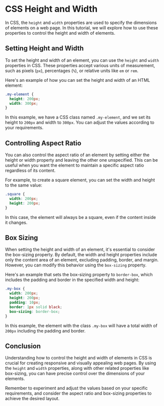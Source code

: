 # CSS Height and Width

In CSS, the `height` and `width` properties are used to specify the dimensions of elements on a web page. In this tutorial, we will explore how to use these properties to control the height and width of elements.

## Setting Height and Width

To set the height and width of an element, you can use the `height` and `width` properties in CSS. These properties accept various units of measurement, such as pixels (`px`), percentages (`%`), or relative units like `em` or `rem`.

Here's an example of how you can set the height and width of an HTML element:

```css
.my-element {
  height: 200px;
  width: 300px;
}
```

In this example, we have a CSS class named `.my-element`, and we set its height to `200px` and width to `300px`. You can adjust the values according to your requirements.

## Controlling Aspect Ratio

You can also control the aspect ratio of an element by setting either the height or width property and leaving the other one unspecified. This can be useful when you want the element to maintain a specific aspect ratio regardless of its content.

For example, to create a square element, you can set the width and height to the same value:

```css
.square {
  width: 200px;
  height: 200px;
}
```

In this case, the element will always be a square, even if the content inside it changes.

## Box Sizing

When setting the height and width of an element, it's essential to consider the box-sizing property. By default, the width and height properties include only the content area of an element, excluding padding, border, and margin. However, you can modify this behavior using the `box-sizing` property.

Here's an example that sets the box-sizing property to `border-box`, which includes the padding and border in the specified width and height:

```css
.my-box {
  width: 200px;
  height: 200px;
  padding: 10px;
  border: 1px solid black;
  box-sizing: border-box;
}
```

In this example, the element with the class `.my-box` will have a total width of `200px` including the padding and border.

## Conclusion

Understanding how to control the height and width of elements in CSS is crucial for creating responsive and visually appealing web pages. By using the `height` and `width` properties, along with other related properties like box-sizing, you can have precise control over the dimensions of your elements.

Remember to experiment and adjust the values based on your specific requirements, and consider the aspect ratio and box-sizing properties to achieve the desired layout.

